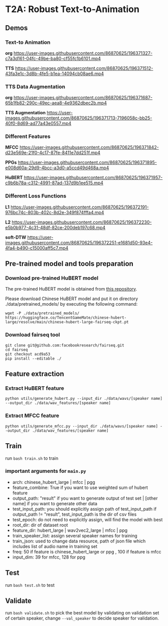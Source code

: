 # T2A: Robust Text-to-Animation
## Demos
### Text-to Animation
**org**
https://user-images.githubusercontent.com/86870625/196371327-c7a3d161-04fc-49be-ba80-cf55fc1b6101.mp4

**TTS**
https://user-images.githubusercontent.com/86870625/196371512-43fa3e1c-3d8b-4fe5-b1ea-14094cb08ae6.mp4



### TTS Data Augmentation
**org**
https://user-images.githubusercontent.com/86870625/196371687-65b1fb82-290c-49ec-aea8-4e9362dbec2b.mp4


**TTS Augmentation**
https://user-images.githubusercontent.com/86870625/196371713-7196058c-bb25-40f0-8d69-ad77a43e0557.mp4


### Different Features
**MFCC**
https://user-images.githubusercontent.com/86870625/196371842-d23e569e-21f0-4c17-87fe-8411e7dd251f.mp4

**PPGs**
https://user-images.githubusercontent.com/86870625/196371895-e008d60a-29d9-4bcc-a3d0-a5ccd49d468a.mp4

**HuBERT**
https://user-images.githubusercontent.com/86870625/196371957-c9b6b78a-c312-4991-87ad-137d9b1ee515.mp4

### Different Loss Functions
**L1**
https://user-images.githubusercontent.com/86870625/196372191-976bc74c-803b-402c-8d2e-349f874fffa4.mp4

**L2**
https://user-images.githubusercontent.com/86870625/196372230-e5b0b977-4c31-48df-82ce-200deb197c68.mp4

**soft-DTW**
https://user-images.githubusercontent.com/86870625/196372251-e1681d50-93e4-4fa4-b490-c15000aff5c7.mp4



## Pre-trained model and tools preparation
### Download pre-trained HuBERT model
The pre-trained HuBERT model is obtained from [this repository](https://github.com/TencentGameMate/chinese_speech_pretrain).

Please download Chinese HuBERT model and put it on directory ./data/pretrained_models/ by executing the following command:

```wget -P ./data/pretrained_models/ https://huggingface.co/TencentGameMate/chinese-hubert-large/resolve/main/chinese-hubert-large-fairseq-ckpt.pt```

### Download fairseq tool
```
git clone git@github.com:facebookresearch/fairseq.git
cd fairseq
git checkout acd9a53
pip install --editable ./
```

## Feature extraction
### Extract HuBERT feature
```python utils/generate_hubert.py --input_dir ./data/wavs/[speaker name] --output_dir ./data/wav_features/[speaker name]```

### Extract MFCC feature
```python utils/generate_mfcc.py --input_dir ./data/wavs/[speaker name] --output_dir ./data/wav_features/[speaker name]```

## Train
run ```bash train.sh``` to train

### important arguments for ```main.py```
- arch: chinese_hubert_large | mfcc | pgg
- feature_combine: True if you want to use weighted sum of hubert feature
- output_path: "result" if you want to generate output of test set | [other name] if you want to generate other data
- test_input_path: you should explicitly assign path of test_input_path if output_path != "result", test_input_path is the dir of csv files
- test_epoch: do not need to explicitly assign, will find the model with best 
- root_dir: dir of dataset root
- feature_dir: hubert_large | wav2vec2_large | mfcc | ppg
- train_speaker_list: assign several speaker names for training
- train_json: used to change data resource, path of json file which includes list of audio name in training set
- freq: 50 if feature is chinese_hubert_large or ppg , 100 if feature is mfcc
- input_dim: 39 for mfcc, 128 for ppg

## Test
run ```bash test.sh``` to test

## Validate
run ```bash validate.sh``` to pick the best model by validating on validation set of certain speaker, change ```--val_speaker``` to decide speaker for validation.
